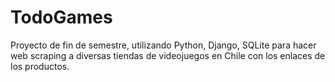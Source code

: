 # TodoGames
 Proyecto de fin de semestre, utilizando Python, Django, SQLite para hacer web scraping a diversas tiendas de videojuegos en Chile con los enlaces de los productos.
